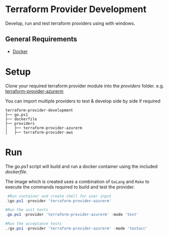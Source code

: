 # Terraform Provider Development

Develop, run and test terraform providers using with windows. 

General Requirements
------------
-	[Docker](https://docs.docker.com/install/)

# Setup
Clone your required terraform provider module into the *providers* folder. e.g. [terraform-provider-azurerm](https://github.com/terraform-providers/terraform-provider-azurerm)

You can import multiple providers to test & develop side by side if required

```
terraform-provider-development
├── go.ps1
├── dockerfile
├── providers
│   ├── terraform-provider-azurerm
│   ├── terraform-provider-aws
```

# Run
The *go.ps1* script will build and run a docker container using the included *dockerfile*. 

The image which is created uses a combination of `GoLang` and `Make` to execute the commands required to build and test the provider.

```powershell
 #Run container and create shell for user input
.\go.ps1 -provider 'terraform-provider-azurerm'

#Run the unit tests
.go.ps1 -provider 'terraform-provider-azurerm' -mode 'test'

#Run the acceptance tests
./go.ps1 -provider 'terraform-provider-azurerm' -mode 'testacc'
```